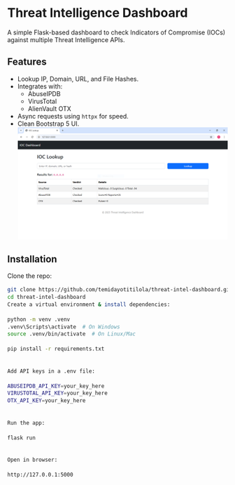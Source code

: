 # Threat Intelligence Dashboard

A simple Flask-based dashboard to check Indicators of Compromise (IOCs) against multiple Threat Intelligence APIs.

## Features
- Lookup IP, Domain, URL, and File Hashes.
- Integrates with:
  - AbuseIPDB
  - VirusTotal
  - AlienVault OTX
- Async requests using `httpx` for speed.
- Clean Bootstrap 5 UI.
![Dashboard Screenshot](ioc.PNG)

## Installation
 Clone the repo:
   ```bash
   git clone https://github.com/temidayotitilola/threat-intel-dashboard.git
   cd threat-intel-dashboard
   Create a virtual environment & install dependencies:

python -m venv .venv
.venv\Scripts\activate  # On Windows
source .venv/bin/activate  # On Linux/Mac

pip install -r requirements.txt


Add API keys in a .env file:

ABUSEIPDB_API_KEY=your_key_here
VIRUSTOTAL_API_KEY=your_key_here
OTX_API_KEY=your_key_here


Run the app:

flask run


Open in browser:

http://127.0.0.1:5000



